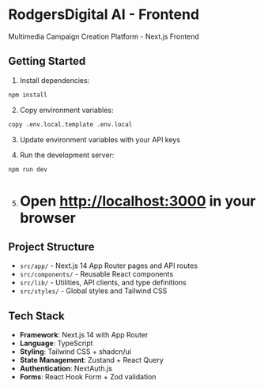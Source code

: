 # RodgersDigital AI - Frontend

Multimedia Campaign Creation Platform - Next.js Frontend

## Getting Started

1. Install dependencies:
```bash
npm install
```

2. Copy environment variables:
```bash
copy .env.local.template .env.local
```

3. Update environment variables with your API keys

4. Run the development server:
```bash
npm run dev
```

5. # Open [http://localhost:3000](http://localhost:3000) in your browser

## Project Structure

- `src/app/` - Next.js 14 App Router pages and API routes
- `src/components/` - Reusable React components
- `src/lib/` - Utilities, API clients, and type definitions
- `src/styles/` - Global styles and Tailwind CSS

## Tech Stack

- **Framework**: Next.js 14 with App Router
- **Language**: TypeScript
- **Styling**: Tailwind CSS + shadcn/ui
- **State Management**: Zustand + React Query
- **Authentication**: NextAuth.js
- **Forms**: React Hook Form + Zod validation
